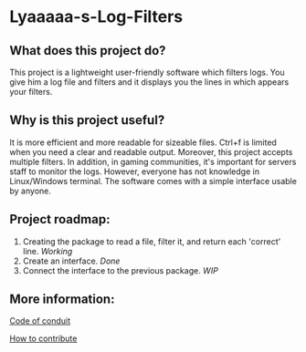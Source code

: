 # Lyaaaaa-s-Log-Filters

## What does this project do?
This project is a lightweight user-friendly software which filters logs. You give him a log file and filters and it displays you the lines in which appears your filters.

## Why is this project useful?
It is more efficient and more readable for sizeable files. Ctrl+f is limited when you need a clear and readable output. Moreover, this project accepts multiple filters.
In addition, in gaming communities, it's important for servers staff to monitor the logs. However, everyone has not knowledge in Linux/Windows terminal. The software comes with a simple interface usable by anyone.

## Project roadmap:
1. Creating the package to read a file, filter it, and return each 'correct' line. *Working*
2. Create an interface.  *Done*
3. Connect the interface to the previous package. *WIP*

## More information:
[Code of conduit](https://github.com/Lyaaaaaaaaaaaaaaa/Lyaaaaa-s-Log-Filters/blob/master/CODE_OF_CONDUCT.md)

[How to contribute](https://github.com/Lyaaaaaaaaaaaaaaa/Lyaaaaa-s-Log-Filters/blob/master/CONTRIBUTING.md)
